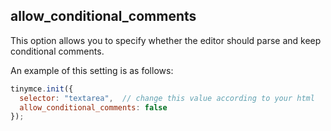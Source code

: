 ## allow_conditional_comments

This option allows you to specify whether the editor should parse and keep conditional comments.

An example of this setting is as follows:

```js
tinymce.init({
  selector: "textarea",  // change this value according to your html
  allow_conditional_comments: false
});
```
